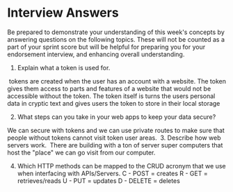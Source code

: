 # Interview Answers
Be prepared to demonstrate your understanding of this week's concepts by answering questions on the following topics. These will not be counted as a part of your sprint score but will be helpful for preparing you for your endorsement interview, and enhancing overall understanding.
​
1. Explain what a token is used for.

​   tokens are created when the user has an account with a website. The token gives them access to parts and features of a website that would not be accessible without the token. The token itself is turns the users personal data in cryptic text and gives users the token to store in their local storage

2. What steps can you take in your web apps to keep your data secure?

We can secure with tokens and we can use private routes to make sure that people without tokens cannot visit token user areas.
​
3. Describe how web servers work.
​
There are building with a ton of server super computers that host the "place" we can go visit from our computer.

4. Which HTTP methods can be mapped to the CRUD acronym that we use when interfacing with APIs/Servers.
C - POST = creates
R - GET = retrieves/reads
U - PUT = updates
D - DELETE = deletes